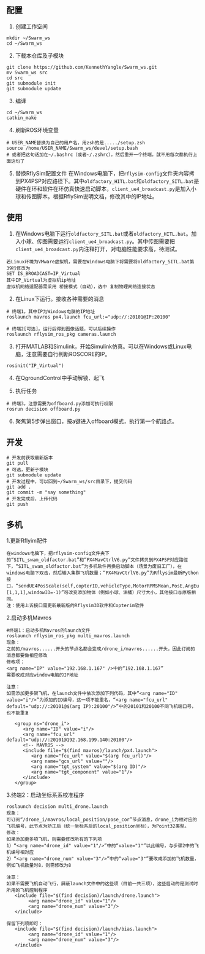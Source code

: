 ## 配置
1. 创建工作空间
``` 
mkdir ~/Swarm_ws
cd ~/Swarm_ws
```

2. 下载本仓库及子模块
```
git clone https://github.com/KennethYangle/Swarm_ws.git
mv Swarm_ws src
cd src
git submodule init
git submodule update
```

3. 编译
```
cd ~/Swarm_ws
catkin_make
```

4. 刷新ROS环境变量
```
# USER_NAME替换为自己的用户名，用zsh的是...../setup.zsh
source /home/USER_NAME/Swarm_ws/devel/setup.bash
# 或者把这句话加在~/.bashrc（或者~/.zshrc），然后重开一个终端，就不用每次都执行上面这句了
```

5. 替换RflySim配置文件
在Windows电脑下，把`rflysim-config`文件夹内容拷到PX4PSP对应路径下。其中`oldfactory_HITL.bat`和`oldfactory_SITL.bat`是硬件在环和软件在环仿真快速启动脚本，`client_ue4_broadcast.py`是加入小球和传图脚本。根据RflySim说明文档，修改其中的IP地址。




## 使用
1. 在Windows电脑下运行`oldfactory_SITL.bat`或者`oldfactory_HITL.bat`。加入小球、传图需要运行`client_ue4_broadcast.py`。其中传图需要把`client_ue4_broadcast.py`内注释打开，对电脑性能要求高，待测试。
```
若Linux环境为VMware虚拟机，需要在Windows电脑下将需要将oldfactory_SITL.bat第39行修改为
SET IS_BROADCAST=IP_Virtual
其中IP_Virtual为虚拟机ip地址
虚拟机网络适配器需采用 桥接模式（自动），选中 复制物理网络连接状态
```

2. 在Linux下运行。接收各种需要的消息
```
# 终端1。其中IP为Windows电脑的IP地址
roslaunch mavros px4.launch fcu_url:="udp://:20101@IP:20100"

# 终端2[可选]。运行后得到图像话题，可以后续操作
roslaunch rflysim_ros_pkg cameras.launch
```

3. 打开MATLAB和Simulink，开始Simulink仿真。可以在Windows或Linux电脑，注意需要自行判断ROSCORE的IP。
```
rosinit("IP_Virtual")
```
4. 在QgroundControl中手动解锁、起飞

5. 执行任务
```
# 终端3。注意需要为offboard.py添加可执行权限
rosrun decision offboard.py
```

6. 聚焦第5步弹出窗口，按a键进入offboard模式，执行第一个航路点。




## 开发
```
# 开发前获取最新版本
git pull
# 可选，更新子模块
git submodule update
# 开发过程中，可以回到~/Swarm_ws/src目录下，提交代码 
git add .
git commit -m "say something"
# 开发完成后，上传代码
git push
```
## 多机
1.更新Rflyim配件
```
在windows电脑下，把rflysim-config文件夹下的“SITL_swam_oldfactor.bat”和“PX4MavCtrlV6.py”文件拷贝到PX4PSP对应路徑下，“SITL_swam_oldfactor.bat”为多机软件再换启动脚本（场景为废旧工厂），在windows电脑下双击，然后输入集群飞机数量；“PX4MavCtrlV6.py”为Rflysim最新Python接口，“sendUE4PosScale(self,copterID,vehicleType,MotorRPMSMean,PosE,AngEuler,Scale=[1,1,1],windowID=-1)”可改变添加物体（例如小球、油桶）尺寸大小，其他接口与原版相同。
注：使用上诉接口需更新最新版的Rflysim3D软件和Copterim软件
```

2.启动多机Mavros
```
#终端1：启动多机Mavros的launch文件
roslaunch rflysim_ros_pkg multi_mavros.launch
现象：
之前的/mavros......开头的节点名都会变成/drone_i/mavros......开头，因此订阅的消息都要做相应修改
修改项：
<arg name="IP" value="192.168.1.167" />中的“192.168.1.167”
需要改成对应window电脑的IP地址
```
```
注意：
如需添加更多架飞机，在launch文件中依次添加下列代码，其中“<arg name="ID" value="i"/>”为添加的ID编号，这一项不能重名，“<arg name="fcu_url" default="udp://:20101@$(arg IP):20100"/>”中的20101和20100不同飞机端口号，也不能重复

   <group ns="drone_i">
      <arg name="ID" value="i"/>
      <arg name="fcu_url" default="udp://:20101@192.168.199.140:20100"/>
      <!-- MAVROS -->
      <include file="$(find mavros)/launch/px4.launch">
         <arg name="fcu_url" value="$(arg fcu_url)"/>
         <arg name="gcs_url" value=""/>
         <arg name="tgt_system" value="$(arg ID)"/>
         <arg name="tgt_component" value="1"/>
      </include>
   </group>
```

3.终端2：启动坐标系系校准程序
```
roslaunch decision multi_drone.launch
现象：
可订阅“/drone_i/mavros/local_position/pose_cor”节点消息，drone_i为相对应的飞机编号，此节点为矫正后（统一坐标系后的local_position坐标），为Point32类型。
修改：
如果添加更多项飞机，则需要修改所有的下列项
1）“<arg name="drone_id" value="1"/>”中的“value="1"”以此编号，与步骤2中的飞机编号相对应
2）“<arg name="drone_num" value="3"/>”中的“value="3"”要改成添加的飞机数量，例如飞机数量时8，则需修改为8
```

```
注意：
如果不需要飞机自动飞行，屏蔽launch文件中的这些项（目前一共三项），这些启动的是测试时所用的飞机控制程序
   <include file="$(find decision)/launch/drone.launch">
        <arg name="drone_id" value="1"/>
        <arg name="drone_num" value="3"/>
   </include>

保留下列项即可：
   <include file="$(find decision)/launch/bias.launch">
        <arg name="drone_id" value="1"/>
        <arg name="drone_num" value="3"/>
   </include>
```
